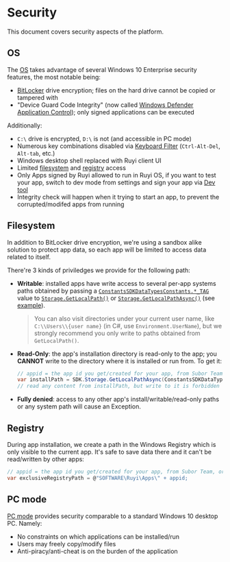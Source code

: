 # Security

This document covers security aspects of the platform.

## OS

The [OS](os.md) takes advantage of several Windows 10 Enterprise security features, the most notable being:

- [BitLocker](https://docs.microsoft.com/en-us/windows/security/information-protection/bitlocker/bitlocker-overview) drive encryption; files on the hard drive cannot be copied or tampered with
- "Device Guard Code Integrity" (now called [Windows Defender Application Control](https://docs.microsoft.com/en-us/windows/security/threat-protection/windows-defender-application-control/windows-defender-application-control)); only signed applications can be executed

Additionally:
- `C:\` drive is encrypted, `D:\` is not (and accessible in PC mode)
- Numerous key combinations disabled via [Keyboard Filter](https://docs.microsoft.com/en-us/windows-hardware/customize/enterprise/keyboardfilter) (`Ctrl-Alt-Del`, `Alt-tab`, etc.)
- Windows desktop shell replaced with Ruyi client UI
- Limited [filesystem](#filesystem) and [registry](#registry) access
- Only Apps signed by Ruyi allowed to run in Ruyi OS, if you want to test your app, switch to dev mode from settings and sign your app via [Dev tool](devtool.md)
- Integrity check will happen when it trying to start an app, to prevent the corrupted/modifed apps from running

## Filesystem

In addition to BitLocker drive encryption, we're using a sandbox alike solution to protect app data, so each app will be limited to access data related to itself.

There're 3 kinds of priviledges we provide for the following path:

- __Writable__: installed apps have write access to several per-app systems paths obtained by passing a [`ConstantsSDKDataTypesConstants.*_TAG`](https://subor.github.io/api/cs/en-US/html/d775213e-161b-47f9-5805-e809ff3bfa33.htm) value to [`Storage.GetLocalPath()`](https://subor.github.io/api/cs/en-US/html/d963c51e-f3ba-12c4-29b4-4709cddb26ab.htm) or [`Storage.GetLocalPathAsync()`](https://subor.github.io/api/cs/en-US/html/60abf17d-fc4b-9b1a-445a-7315c0d0a296.htm) (see [example](https://subor.github.io/api/cs/en-US/html/3fb6018e-ad12-b81e-d435-ca30643ebe5b.htm)).
	> You can also visit directories under your current user name, like `C:\\Users\\{user name}` (in C#, use `Environment.UserName`), but we strongly recommend you only write to paths obtained from `GetLocalPath()`.

- __Read-Only__: the app's installation directory is read-only to the app; you __CANNOT__ write to the directory where it is installed or run from.  To get it:
	```C#
	// appid = the app id you get/created for your app, from Subor Team, or on the dev portal.
	var installPath = SDK.Storage.GetLocalPathAsync(ConstantsSDKDataTypesConstants.HDD0_DRIVER_TAG + appid, CancellationToken.None).Result;
	// read any content from installPath, but write to it is forbidden
	```

- __Fully denied__: access to any other app's install/writable/read-only paths or any system path will cause an Exception.


## Registry
During app installation, we create a path in the Windows Registry which is only visible to the current app.  It's safe to save data there and it can't be read/written by other apps:
```C#
// appid = the app id you get/created for your app, from Subor Team, or on the dev portal.
var exclusiveRegistryPath = @"SOFTWARE\Ruyi\Apps\" + appid;
```

## PC mode

[PC mode](pc_mode.md) provides security comparable to a standard Windows 10 desktop PC.  Namely:
- No constraints on which applications can be installed/run
- Users may freely copy/modify files
- Anti-piracy/anti-cheat is on the burden of the application